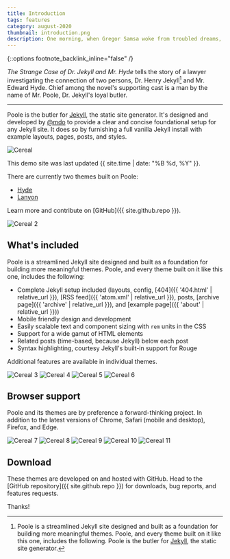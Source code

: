 ```yaml
---
title: Introduction
tags: features
category: august-2020
thumbnail: introduction.png
description: One morning, when Gregor Samsa woke from troubled dreams, he found himself transformed in his bed into a horrible vermin. He lay on his armour-like back, and if he lifted his head a little he could see his brown belly, slightly domed and divided by arches into stiff sections.
---
```


{::options footnote_backlink_inline="false" /}

*The Strange Case of Dr. Jekyll and Mr. Hyde* tells the story of a lawyer investigating the connection of two persons, Dr. Henry Jekyll[^1] and Mr. Edward Hyde. Chief among the novel's supporting cast is a man by the name of Mr. Poole, Dr. Jekyll's loyal butler.

[^1]: Poole is a streamlined Jekyll site designed and built as a foundation for building more meaningful themes. Poole, and every theme built on it like this one, includes the following. Poole is the butler for [Jekyll](https://jekyllrb.com), the static site generator.

-----

Poole is the butler for [Jekyll](https://jekyllrb.com), the static site generator. It's designed and developed by [@mdo](https://twitter.com/mdo) to provide a clear and concise foundational setup for any Jekyll site. It does so by furnishing a full vanilla Jekyll install with example layouts, pages, posts, and styles.

![Cereal](https://readcereal.com/wp-content/uploads/2020/04/Bauhaus-landscape-2-1455x970.jpg#big)

This demo site was last updated {{ site.time | date: "%B %d, %Y" }}.

There are currently two themes built on Poole:

* [Hyde](https://hyde.getpoole.com)
* [Lanyon](https://lanyon.getpoole.com)

Learn more and contribute on [GitHub]({{ site.github.repo }}).

![Cereal 2](https://readcereal.com/wp-content/uploads/2017/12/journal_maniberg1-1455x970.jpg)

## What's included

Poole is a streamlined Jekyll site designed and built as a foundation for building more meaningful themes. Poole, and every theme built on it like this one, includes the following:

* Complete Jekyll setup included (layouts, config, [404]({{ '404.html' | relative_url }}), [RSS feed]({{ 'atom.xml' | relative_url }}), posts, [archive page]({{ 'archive' | relative_url }}), and [example page]({{ 'about' | relative_url }}))
* Mobile friendly design and development
* Easily scalable text and component sizing with `rem` units in the CSS
* Support for a wide gamut of HTML elements
* Related posts (time-based, because Jekyll) below each post
* Syntax highlighting, courtesy Jekyll's built-in support for Rouge

Additional features are available in individual themes.

![Cereal 3](https://readcereal.com/wp-content/uploads/2017/12/journal_maniberg5.jpg#half)
![Cereal 4](https://readcereal.com/wp-content/uploads/2017/12/journal_maniberg7.jpg#half)
![Cereal 5](https://readcereal.com/wp-content/uploads/2017/05/abode_portrait17-800x1067.jpg#half)
![Cereal 6](https://readcereal.com/wp-content/uploads/2017/05/abode_portrait18-800x1067.jpg#half)

## Browser support

Poole and its themes are by preference a forward-thinking project. In addition to the latest versions of Chrome, Safari (mobile and desktop), Firefox, and Edge.

![Cereal 7](https://readcereal.com/wp-content/uploads/2017/05/abode_portrait7.jpg#bighalf)
![Cereal 8](https://readcereal.com/wp-content/uploads/2017/05/abode_portrait8.jpg#bighalf)
![Cereal 9](https://readcereal.com/wp-content/uploads/2017/05/abode_portrait11-800x1067.jpg#bighalf)
![Cereal 10](https://readcereal.com/wp-content/uploads/2017/05/abode_portrait12-800x1067.jpg#bighalf)
![Cereal 11](https://readcereal.com/wp-content/uploads/2018/09/Promenade-du-Port-Landscape-5-1455x970.jpg#big)

## Download

These themes are developed on and hosted with GitHub. Head to the [GitHub repository]({{ site.github.repo }}) for downloads, bug reports, and features requests.

Thanks!
